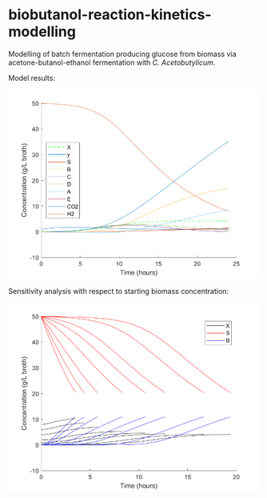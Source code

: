 # biobutanol-reaction-kinetics-modelling

Modelling of batch fermentation producing glucose from biomass via acetone-butanol-ethanol fermentation with *C. Acetobutylicum*.

Model results:

![kinetics_model](kinetics_model.png)

Sensitivity analysis with respect to starting biomass concentration:

![sensitivity_analysis](sensitivity_analysis.png)
